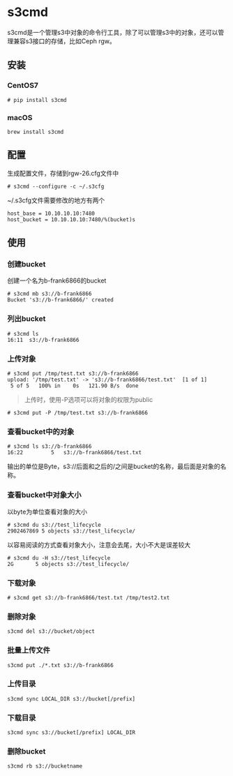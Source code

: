 # s3cmd
s3cmd是一个管理s3中对象的命令行工具，除了可以管理s3中的对象，还可以管理兼容s3接口的存储，比如Ceph rgw。

## 安装
### CentOS7
```
# pip install s3cmd
```


### macOS
```
brew install s3cmd
```

## 配置
生成配置文件，存储到rgw-26.cfg文件中

```
# s3cmd --configure -c ~/.s3cfg
```

~/.s3cfg文件需要修改的地方有两个

```
host_base = 10.10.10.10:7480
host_bucket = 10.10.10.10:7480/%(bucket)s
```


## 使用

### 创建bucket
创建一个名为b-frank6866的bucket

```
# s3cmd mb s3://b-frank6866
Bucket 's3://b-frank6866/' created
```

### 列出bucket

```
# s3cmd ls
16:11  s3://b-frank6866
```

### 上传对象
```
# s3cmd put /tmp/test.txt s3://b-frank6866
upload: '/tmp/test.txt' -> 's3://b-frank6866/test.txt'  [1 of 1]
 5 of 5   100% in    0s   121.90 B/s  done
```

> 上传时，使用-P选项可以将对象的权限为public

```
# s3cmd put -P /tmp/test.txt s3://b-frank6866
```

### 查看bucket中的对象
```
# s3cmd ls s3://b-frank6866
16:22         5   s3://b-frank6866/test.txt
```

输出的单位是Byte，s3://后面和之后的/之间是bucket的名称，最后面是对象的名称。  


### 查看bucket中对象大小
以byte为单位查看对象的大小

```
# s3cmd du s3://test_lifecycle
2902467869 5 objects s3://test_lifecycle/
```

以容易阅读的方式查看对象大小，注意会去尾，大小不大是误差较大

```
# s3cmd du -H s3://test_lifecycle
2G       5 objects s3://test_lifecycle/
```


### 下载对象
```
# s3cmd get s3://b-frank6866/test.txt /tmp/test2.txt
```


### 删除对象
```
s3cmd del s3://bucket/object
```

### 批量上传文件
```
s3cmd put ./*.txt s3://b-frank6866
```

### 上传目录
```
s3cmd sync LOCAL_DIR s3://bucket[/prefix]
```

### 下载目录
```
s3cmd sync s3://bucket[/prefix] LOCAL_DIR
```

### 删除bucket
```
s3cmd rb s3://bucketname
```




